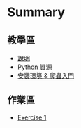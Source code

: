 # Summary

## 教學區

* [說明](README.md)
* [Python 資源](/171026_about_python.md)
* [安裝環境 & 爬蟲入門](/171110_install_and_intro.md)

## 作業區

* [Exercise 1](zuo-ye-qu/exercise_1_solution.md)

